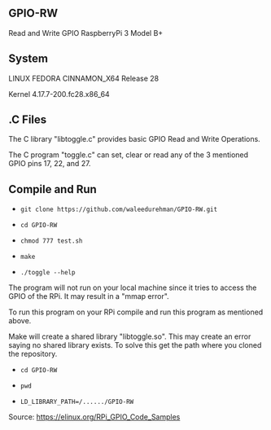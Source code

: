 GPIO-RW
-------
Read and Write GPIO RaspberryPi 3 Model B+

System
------
LINUX FEDORA CINNAMON_X64 Release 28

Kernel
4.17.7-200.fc28.x86_64

.C Files
--------

The C library "libtoggle.c" provides basic GPIO Read and Write Operations.

The C program "toggle.c" can set, clear or read any of the 3 mentioned GPIO pins 17, 22, and 27.

Compile and Run
---------------
*  `git clone https://github.com/waleedurehman/GPIO-RW.git`

*  `cd GPIO-RW`

*  `chmod 777 test.sh`

*  `make`

*  `./toggle --help`

The program will not run on your local machine since it tries
to access the GPIO of the RPi. It may result in a "mmap error".

To run this program on your RPi compile and run this program as
mentioned above.

Make will create a shared library "libtoggle.so". This may create
an error saying no shared library exists. To solve this get the
path where you cloned the repository.

*  `cd GPIO-RW`

*  `pwd`

*  `LD_LIBRARY_PATH=/....../GPIO-RW`







Source: https://elinux.org/RPi_GPIO_Code_Samples
